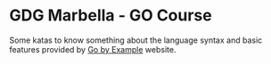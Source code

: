 # GDG Marbella - GO Course

Some katas to know something about the language syntax and basic features provided by [Go by Example](https://gobyexample.com/) website.

